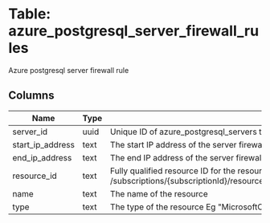 
# Table: azure_postgresql_server_firewall_rules
Azure postgresql server firewall rule
## Columns
| Name        | Type           | Description  |
| ------------- | ------------- | -----  |
|server_id|uuid|Unique ID of azure_postgresql_servers table (FK)|
|start_ip_address|text|The start IP address of the server firewall rule Must be IPv4 format|
|end_ip_address|text|The end IP address of the server firewall rule Must be IPv4 format|
|resource_id|text|Fully qualified resource ID for the resource Ex - /subscriptions/{subscriptionId}/resourceGroups/{resourceGroupName}/providers/{resourceProviderNamespace}/{resourceType}/{resourceName}|
|name|text|The name of the resource|
|type|text|The type of the resource Eg "MicrosoftCompute/virtualMachines" or "MicrosoftStorage/storageAccounts"|
